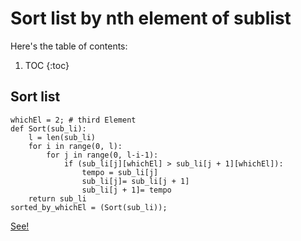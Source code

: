 # Sort list by nth element of sublist

Here's the table of contents:

1. TOC
{:toc}

## Sort list

```
whichEl = 2; # third Element
def Sort(sub_li):
    l = len(sub_li)
    for i in range(0, l):
        for j in range(0, l-i-1):
            if (sub_li[j][whichEl] > sub_li[j + 1][whichEl]):
                tempo = sub_li[j]
                sub_li[j]= sub_li[j + 1]
                sub_li[j + 1]= tempo
    return sub_li
sorted_by_whichEl = (Sort(sub_li));
```

[See!](https://www.geeksforgeeks.org/python-sort-list-according-second-element-sublist/)

